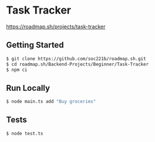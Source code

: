 # Task Tracker

https://roadmap.sh/projects/task-tracker

## Getting Started

```sh
$ git clone https://github.com/soc221b/roadmap.sh.git
$ cd roadmap.sh/Backend-Projects/Beginner/Task-Tracker
$ npm ci
```

## Run Locally

```sh
$ node main.ts add "Buy groceries"
```

## Tests

```sh
$ node test.ts
```
